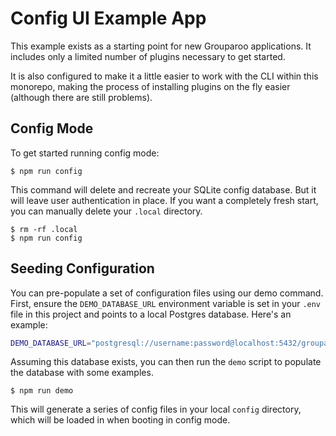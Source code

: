 # Config UI Example App

This example exists as a starting point for new Grouparoo applications. It includes only a limited number of plugins necessary to get started.

It is also configured to make it a little easier to work with the CLI within this monorepo, making the process of installing plugins on the fly easier (although there are still problems).

## Config Mode

To get started running config mode:

    $ npm run config

This command will delete and recreate your SQLite config database. But it will leave user authentication in place. If you want a completely fresh start, you can manually delete your `.local` directory.

    $ rm -rf .local
    $ npm run config

## Seeding Configuration

You can pre-populate a set of configuration files using our demo command. First, ensure the `DEMO_DATABASE_URL` environment variable is set in your `.env` file in this project and points to a local Postgres database. Here's an example:

```bash
DEMO_DATABASE_URL="postgresql://username:password@localhost:5432/grouparoo_development"
```

Assuming this database exists, you can then run the `demo` script to populate the database with some examples.

    $ npm run demo

This will generate a series of config files in your local `config` directory, which will be loaded in when booting in config mode.
